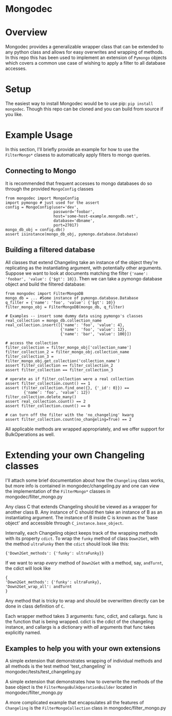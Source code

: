 # Mongodec

# Overview
Mongodec provides a generalizable wrapper class that can be extended to any python class and allows for easy overwrites and wrapping of methods. In this repo this has been used to implement an extension of `Pymongo` objects which covers a common use case of wishing to apply a filter to all database accesses.

# Setup
The easiest way to install Mongodec would be to use pip: `pip install mongodec`. Though this repo can be cloned and you can build from source if you like.

# Example Usage
In this section, I'll briefly provide an example for how to use the `FilterMongo*` clasess to automatically apply filters to mongo queries.
## Connecting to Mongo
It is recommended that frequent accesses to mongo databases do so through the provided `MongoConfig` classes
```
from mongodec import MongoConfig
import pymongo # just used for the assert
config = MongoConfig(user='dev',
                     password='foobar',
                     host='some-host-example.mongodb.net',
                     database='dbname',
                     port=27017)
mongo_db_obj = config.db()
assert isinstance(mongo_db_obj, pymongo.database.Database)
```
## Building a filtered database
All classes that extend Changeling take an instance of the object they're replicating as the instantiating argument, with potentially other arguments. Suppose we want to look at documents matching the filter `{'name': 'foobar', 'value': {'$gt': 10}}`. Then we can take a pymongo database object and build the filtered database:
```
from mongodec import FilterMongoDB
mongo_db = ... #Some instance of pymongo.database.Database
q_filter = {'name': 'foo', 'value': {'$gt': 10}}
filter_mongo_obj = FilterMongoDB(mongo_db, q_filter)

# Examples -- insert some dummy data using pymongo's classes
real_collection = mongo_db.collection_name
real_collection.insert([{'name': 'foo', 'value': 4},
                        {'name': 'foo', 'value': 12},
                        {'name': 'bar', 'value': 100}])

# access the collection
filter_collection = filter_mongo_obj['collection_name']
filter_collection_2 = filter_mongo_obj.collection_name
filter_collection_3 = filter_mongo_obj.get_collection('collection_name')
assert filter_collection == filter_collection_2
assert filter_collection == filter_collection_3

# operate as if filter_collection were a real collection
assert filter_collection.count() == 1
assert (filter_collection.find_one({}, {'_id': 0}}) ==
        {'name': 'foo', 'value': 12})
filter_collection.delete_many()
assert real_collection.count() == 2
assert filter_collection.count() == 0

# can turn off the filter with the 'no_changeling' kwarg
assert filter_collection.count(no_changeling=True) == 2
```
All applicable methods are wrapped appropriately, and we offer support for BulkOperations as well.

# Extending your own Changeling classes
I'll attach some brief documentation about how the `Changeling` class works, but more info is contained in mongodec/changeling.py and one can view the implementation of the `FilterMongo*` classes in mongodec/filter_mongo.py

Any class C that extends Changeling should be viewed as a wrapper for another class B. Any instance of C should then take an instance of B as an instantiating argument. The instance of B inside C is known as the 'base object' and accessible through `C_instance.base_object`.

Internally, each Changeling object keeps track of the wrapping methods with its property `cdict`. To wrap the `funky` method of class `Down2Get`, with the method `ultraFunky` then the `cdict` should look like this:
```
{'Down2Get_methods': {'funky': ultraFunky}}
```

If we want to wrap _every_ method of `Down2Get` with a method, say, `andTurnt`, the cdict will look like
```
{
'Down2Get_methods': {'funky': ultraFunky},
'Down2Get_wrap_all': andTurnt
}
```

Any method that is tricky to wrap and should be overwritten directly can be done in class definition of `C`.

Each wrapper method takes 3 arguments: func, cdict, and callargs.
func is the function that is being wrapped. cdict is the cdict of the changeling instance, and callargs is a dictionary with _all_ arguments that func takes explicitly named.

## Examples to help you with your own extensions
A simple extension that demonstrates wrapping of individual methods and all methods is the test method 'test_changeling' in mongodec/tests/test_changeling.py

A simple extension that demonstrates how to overwrite the methods of the base object is the `FilterMongoBulkOperationBuilder` located in mongodec/filter_mongo.py

A more complicated example that encapsulates all the features of `Changeling` is the `FilterMongoCollection` class in mongodec/filter_mongo.py
